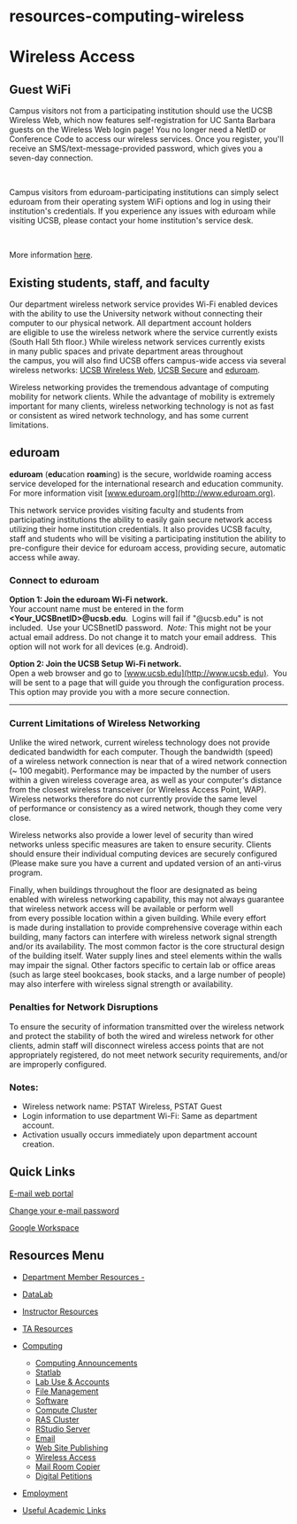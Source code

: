 # resources-computing-wireless

# Wireless Access

## Guest WiFi

Campus visitors not from a participating institution should use the UCSB Wireless Web, which now features self-registration for UC Santa Barbara guests on the Wireless Web login page! You no longer need a NetID or Conference Code to access our wireless services. Once you register, you'll receive an SMS/text-message-provided password, which gives you a seven-day connection.

 

Campus visitors from eduroam-participating institutions can simply select eduroam from their operating system WiFi options and log in using their institution's credentials. If you experience any issues with eduroam while visiting UCSB, please contact your home institution's service desk.

 

More information [here](https://www.it.ucsb.edu/wifi/visitors-ucsb).

## Existing students, staff, and faculty

Our department wireless network service provides Wi-Fi enabled devices with the ability to use the University network without connecting their computer to our physical network. All department account holders are eligible to use the wireless network where the service currently exists (South Hall 5th floor.) While wireless network services currently exists in many public spaces and private department areas throughout the campus, you will also find UCSB offers campus-wide access via several wireless networks: [UCSB Wireless Web](https://noc.ucsb.edu/wireless/), [UCSB Secure](https://noc.ucsb.edu/wireless/) and [eduroam](http://www.ets.ucsb.edu/news/eduroam-wireless-service).

Wireless networking provides the tremendous advantage of computing mobility for network clients. While the advantage of mobility is extremely important for many clients, wireless networking technology is not as fast or consistent as wired network technology, and has some current limitations.

## eduroam

**eduroam** (**edu**cation **roam**ing) is the secure, worldwide roaming access service developed for the international research and education community. For more information visit [www.eduroam.org](http://www.eduroam.org).

This network service provides visiting faculty and students from participating institutions the ability to easily gain secure network access utilizing their home institution credentials. It also provides UCSB faculty, staff and students who will be visiting a participating institution the ability to pre-configure their device for eduroam access, providing secure, automatic access while away.

### Connect to eduroam

**Option 1: Join the eduroam Wi-Fi network.**  
Your account name must be entered in the form **&lt;Your\_UCSBnetID&gt;@ucsb.edu**.  Logins will fail if "@ucsb.edu" is not included.  Use your UCSBnetID password.  *Note:* This might not be your actual email address. Do not change it to match your email address.  This option will not work for all devices (e.g. Android).

**Option 2: Join the UCSB Setup Wi-Fi network.**  
Open a web browser and go to [www.ucsb.edu](http://www.ucsb.edu).  You will be sent to a page that will guide you through the configuration process. This option may provide you with a more secure connection.

* * *

### Current Limitations of Wireless Networking

Unlike the wired network, current wireless technology does not provide dedicated bandwidth for each computer. Though the bandwidth (speed) of a wireless network connection is near that of a wired network connection (~ 100 megabit). Performance may be impacted by the number of users within a given wireless coverage area, as well as your computer's distance from the closest wireless transceiver (or Wireless Access Point, WAP). Wireless networks therefore do not currently provide the same level of performance or consistency as a wired network, though they come very close.

Wireless networks also provide a lower level of security than wired networks unless specific measures are taken to ensure security. Clients should ensure their individual computing devices are securely configured (Please make sure you have a current and updated version of an anti-virus program.

Finally, when buildings throughout the floor are designated as being enabled with wireless networking capability, this may not always guarantee that wireless network access will be available or perform well from every possible location within a given building. While every effort is made during installation to provide comprehensive coverage within each building, many factors can interfere with wireless network signal strength and/or its availability. The most common factor is the core structural design of the building itself. Water supply lines and steel elements within the walls may impair the signal. Other factors specific to certain lab or office areas (such as large steel bookcases, book stacks, and a large number of people) may also interfere with wireless signal strength or availability.

### Penalties for Network Disruptions

To ensure the security of information transmitted over the wireless network and protect the stability of both the wired and wireless network for other clients, admin staff will disconnect wireless access points that are not appropriately registered, do not meet network security requirements[,](http://www.shopauctionsale.com/ "Outgoing link (in new window)") and/or are improperly configured.

### Notes:

- Wireless network name: PSTAT Wireless, PSTAT Guest
- Login information to use department Wi-Fi: Same as department account.
- Activation usually occurs immediately upon department account creation.

## Quick Links

[E-mail web portal](https://mail.google.com/a/ucsb.edu)

[Change your e-mail password](https://www.identity.ucsb.edu/ucsbnetid/password)

[Google Workspace](https://www.connect.ucsb.edu/messaging-collaboration-services/google-workspace)

## Resources Menu

- [Department Member Resources -](/resources "Department Member Resources")
- [DataLab](/resources/statlab "DataLab")
- [Instructor Resources](/resources/instructor "Instructor Resources")
- [TA Resources](/resources/ta-resources "TA Resources")
- [Computing](/resources/computing "Computing")
  
  - [Computing Announcements](/resources/computing/announcements "Computing Announcements")
  - [Statlab](/resources/computing/statlab "Statlab")
  - [Lab Use &amp; Accounts](/resources/computing/lab-use "Lab Use & Accounts")
  - [File Management](/resources/computing/file-management "File Management")
  - [Software](/resources/computing/software "Software")
  - [Compute Cluster](/resources/computing/cluster "Compute Cluster")
  - [RAS Cluster](/resources/computing/ras "RAS Cluster")
  - [RStudio Server](/resources/computing/rstudio "RStudio Server")
  - [Email](/resources/computing/email "Email")
  - [Web Site Publishing](/resources/computing/website "Web Site Publishing")
  - [Wireless Access](/resources/computing/wireless "Wireless Access")
  - [Mail Room Copier](/resources/computing/copier "Mail Room Copier")
  - [Digital Petitions](/resources/computing/digital-petitions "Digital Petitions")
- [Employment](/about/employment "Employment")
- [Useful Academic Links](/resources/useful "Useful Academic Links")